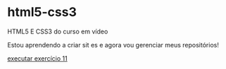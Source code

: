 # html5-css3
 HTML5 E CSS3 do curso em vídeo

 Estou aprendendo a criar sit  es e agora vou gerenciar meus repositórios! 

<a href="https://danifaleta.github.io/html5-css3/modulo2/index11.html"> executar exercício 11<a>